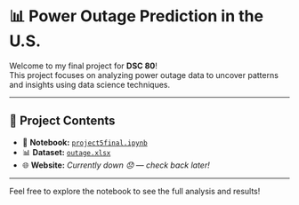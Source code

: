 # 📊 Power Outage Prediction in the U.S.

Welcome to my final project for **DSC 80**!  
This project focuses on analyzing power outage data to uncover patterns and insights using data science techniques.

---

## 📁 Project Contents

- 📓 **Notebook:** [`project5final.ipynb`](./project5final.ipynb)  
- 📊 **Dataset:** [`outage.xlsx`](./outage.xlsx)  
- 🌐 **Website:** *Currently down 😞 — check back later!*

---

Feel free to explore the notebook to see the full analysis and results!
